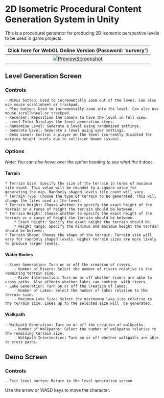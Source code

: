 # 2D Isometric Procedural Content Generation System in Unity

This is a procedural generator for producing 2D isometric perspective levels to be used in game projects.

| Click here for WebGL Online Version (Password: 'survery') |
|:----------------------------------:|
| [![PreviewScreenshot](https://user-images.githubusercontent.com/37081579/168493637-656c601f-67c3-4898-a99f-e7e2f9d12891.png)](https://camke.itch.io/2d-isometric-procedural-generation) |

## Level Generation Screen

### Controls

	- Minus button: Used to incrementally zoom out of the level. Can also use mouse scrollwheel or trackpad.
    - Plus button: Used to incrementally zoom into the level. Can also use mouse scrollwheel or trackpad.
    - Recenter: Reposition the camera to have the level in full view.
    - Level Info: Displays the level generation steps.
    - Randomise Level: Generate a level using randomised settings.
    - Generate Level: Generate a level using user settings.
    - Demo Level: Control a player on the level (currently disabled for varying height levels due to collision bound issues).

### Options

*Note: You can also hover over the option heading to see what the it does.*

#### Terrain

    * Terrain Size: Specify the size of the terrain in terms of maximum tile count. This value will be rounded to a square value for generating the map. Randomly shaped levels tile count will vary.
    * Terrain Type: Choose the type of terrain to be generated. This will change the tiles used in the level.
    * Terrain Height: Choose whether to specify the exact height of the terrain or a range of height the terrain should be between.
    * Terrain Height: Choose whether to specify the exact height of the terrain or a range of height the terrain should be between.
        * Exact Height: Specify the exact height the terrain should be.
        * Height Range: Specify the minimum and maximum height the terrain should be between.
    * Terrain Shape: Choose the shape of the terrain. Terrain size will vary for randomly shaped levels. Higher terrain sizes are more likely to produce larger levels.

#### Water Bodies

    - River Generation: Turn on or off the creation of rivers.
        - Number of Rivers: Select the number of rivers relative to the remaining terrain size.
        - River Intersection: Turn on or off whether rivers are able to cross paths. Also affects whether lakes can combine  with rivers.
    - Lake Generation: Turn on or off the creation of lakes.
        - Number of Lakes: Select the number of lakes relative to the terrain size.
        - Maximum Lake Size: Select the maximumum lake size relative to the terrain size. Lakes up to the selected size will  be generated.
		
#### Walkpath

    - Walkpath Generation: Turn on or off the creation of walkpaths.
        - Number of Walkpaths: Select the number of walkpaths relative to the remaining terrain size.
        - Walkpath Intersection: Turn on or off whether walkpaths are able to cross paths.

## Demo Screen

### Controls

	- Exit level button: Return to the level generation screen
	
Use the arrow or WASD keys to move the character.